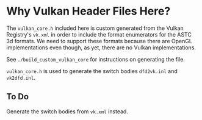 <!-- Copyright 2023 The Khronos Group Inc. -->
<!-- SPDX-License-Identifier: Apache-2.0 -->

# Why Vulkan Header Files Here?

The `vulkan_core.h` included here is custom generated from the Vulkan
Registry's `vk.xml` in order to include the format enumerators for the
ASTC 3d formats. We need to support these formats because there are OpenGL implementations even though, as yet, there are no Vulkan implementations.

See `./build_custom_vulkan_core` for instructions on generating the file.

`vulkan_core.h` is used to generate the switch bodies `dfd2vk.inl` and `vk2dfd.inl`.

## To Do

Generate the switch bodies from `vk.xml` instead.
